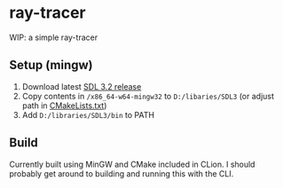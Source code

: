 # ray-tracer

WIP: a simple ray-tracer

## Setup (mingw)

1. Download latest [SDL 3.2 release](https://github.com/libsdl-org/SDL/releases)
2. Copy contents in `/x86_64-w64-mingw32` to `D:/libaries/SDL3` (or adjust path in [CMakeLists.txt](./CMakeLists.txt))
3. Add `D:/libraries/SDL3/bin` to PATH

## Build

Currently built using MinGW and CMake included in CLion.
I should probably get around to building and running this with the CLI.
